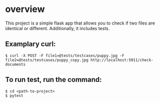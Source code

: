 # overview
This project is a simple flask app that allows you to check if two files are identical or different. Additionally, it includes tests. 

## Examplary curl:
```
$ curl -X POST -F file1=@tests/testcases/puppy.jpg -F file2=@tests/testcases/puppy_copy.jpg http://localhost:5011/check-documents
```

## To run test, run the command:
```
$ cd <path-to-project>
$ pytest
```